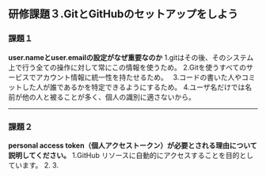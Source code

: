 ## 研修課題３.GitとGitHubのセットアップをしよう
### 課題１
**user.nameとuser.emailの設定がなぜ重要なのか**
1.gitはその後、そのシステム上で行う全ての操作に対して常にこの情報を使うため。
2.Gitを使うすべてのサービスでアカウント情報に統一性を持たせるため。　
3.コードの書いた人やコミットした人が誰であるかを特定できるようにするため。
4.ユーザ名だけでは名前が他の人と被ることが多く、個人の識別に適さないから。
 ___
 ### 課題２
 **personal access token（個人アクセストークン）が必要とされる理由について説明してください。**
 1.GitHub リソースに自動的にアクセスすることを目的としています。 
 2.
 3.
